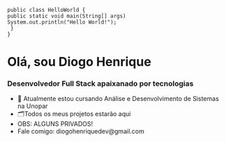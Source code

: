 `public class HelloWorld {` <br>
    `public static void main(String[] args)`<br>
      `System.out.println("Hello World!");`<br>
 ` }` <br>
`}`
<h1>Olá, sou Diogo Henrique</h1>
<h3>Desenvolvedor Full Stack apaixanado por tecnologias</h3>

<ul>
    <li>📖 Atualmente estou cursando Análise e Desenvolvimento de Sistemas na Unopar</li>
    <li>🗂Todos os meus projetos estarão aqui</li>
    <li>OBS: ALGUNS PRIVADOS!</li>
    <li>Fale comigo: diogohenriquedev@gmail.com</li>
</ul>
